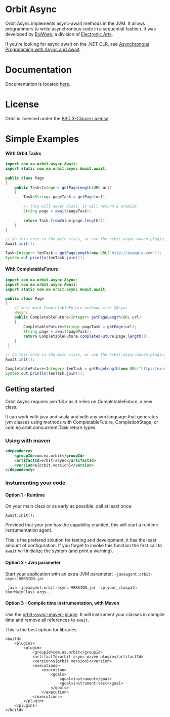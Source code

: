 Orbit Async
============

Orbit Async implements async-await methods in the JVM. It allows programmers to write asynchronous code in a sequential fashion. It was developed by [BioWare](http://www.bioware.com), a division of [Electronic Arts](http://www.ea.com).

If you're looking for async await on the .NET CLR, see [Asynchronous Programming with Async and Await](https://msdn.microsoft.com/en-us/library/hh191443.aspx).

Documentation
=======
Documentation is located [here](http://orbit.bioware.com/).

License
=======
Orbit is licensed under the [BSD 3-Clause License](../LICENSE).

Simple Examples
=======
#### With Orbit Tasks
```java
import com.ea.orbit.async.Await;
import static com.ea.orbit.async.Await.await;
 
public class Page
{
    public Task<Integer> getPageLength(URL url)
    {
        Task<String> pageTask = getPage(url);
 
        // this will never block, it will return a promise
        String page = await(pageTask);
 
        return Task.fromValue(page.length());
    }
}

// do this once in the main class, or use the orbit-async-maven-plugin, or use -javaagent:orbit-async.jar
Await.init();

Task<Integer> lenTask = getPageLength(new URL("http://example.com"));
System.out.println(lenTask.join());

```
#### With CompletableFuture
```java
import com.ea.orbit.async.Async;
import com.ea.orbit.async.Await;
import static com.ea.orbit.async.Await.await;

public class Page
{
    // must mark CompletableFuture methods with @Async
    @Async
    public CompletableFuture<Integer> getPageLength(URL url)
    {
        CompletableFuture<String> pageTask = getPage(url);
        String page = await(pageTask);
        return CompletableFuture.completedFuture(page.length());
    }
 }

// do this once in the main class, or use the orbit-async-maven-plugin, or use -javaagent:orbit-async.jar
Await.init();

CompletableFuture<Integer> lenTask = getPageLength(new URL("http://example.com"));
System.out.println(lenTask.join());

```

Getting started
---------------

Orbit Async requires jvm 1.8.x as it relies on CompletableFuture, a new class.

It can work with java and scala and with any jvm language that generates jvm classes using methods with CompletableFuture, CompletionStage, or com.ea.orbit.concurrrent.Task return types.

### Using with maven

```xml
<dependency>
    <groupId>com.ea.orbit</groupId>
    <artifactId>orbit-async</artifactId>
    <version>${orbit.version}</version>
</dependency>
```

### Instumenting your code

#### Option 1 - Runtime
On your main class or as early as possible, call at least once:
```
Await.init();
```
Provided that your jvm has the capability enabled, this will start a runtime instrumentation agent.

This is the prefered solution for testing and development, it has the least amount of configuration.
If you forget to invoke this function the first call to `await` will initialize the system (and print a warning).

#### Option 2 - Jvm parameter

Start your application with an extra JVM parameter: `-javaagent:orbit-async-VERSION.jar`
```
 java -javaagent:orbit-async-VERSION.jar -cp your_claspath YourMainClass args...
```

#### Option 3 - Compile time instrumentation, with Maven

Use the [orbit-async-maven-plugin](maven-plugin). It will instrument your classes in compile time and remove all references to `await`.

This is the best option for libraries.

```
<build>
    <plugins>
        <plugin>
            <groupId>com.ea.orbit</groupId>
            <artifactId>orbit-async-maven-plugin</artifactId>
            <version>${orbit.version}</version>
            <executions>
                <execution>
                    <goals>
                        <goal>instrument</goal>
                        <goal>instrument-test</goal>
                    </goals>
                </execution>
            </executions>
        </plugin>
    </plugins>
</build>
```

